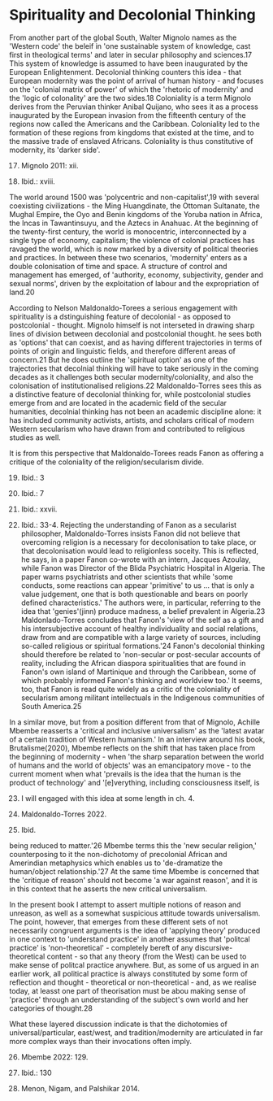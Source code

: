 # Spirituality and Decolonial Thinking

From another part of the global South, Walter Mignolo names as the 'Western code' the beleif in 'one sustainable system of knowledge, cast first in theological terms' and later in secular philosophy and sciences.17 This system of knowledge is assumed to have been inaugurated by the European Enlightenment. Decolonial thinking counters this idea - that European modernity was the point of arrival of human history - and focuses on the 'colonial matrix of power' of which the 'rhetoric of modernity' and the 'logic of colonality' are the two sides.18 Coloniality is a term Mignolo derives from the Peruvian thinker Anibal Quijano, who sees it as a process inaugurated by the European invasion from the fifteenth century of the regions now called the Americans and the Caribbean. Coloniality led to the formation of these regions from kingdoms that existed at the time, and to the massive trade of enslaved Africans. Coloniality is thus constitutive of modernity, its 'darker side'.

17. Mignolo 2011: xii.

18. Ibid.: xviii.


The world around 1500 was 'polycentric and non-capitalist',19 with several coexisting civilizations - the Ming Huangdinate, the Ottoman Sultanate, the Mughal Empire, the Oyo and Benin kingdoms of the Yoruba nation in Africa, the Incas in Tawantinsuyu, and the Aztecs in Anahuac. At the beginning of the twenty-first century, the world is monocentric, interconnected by a single type of economy, capitalism; the violence of colonial practices has ravaged the world, which is now marked by a diversity of political theories and practices. In between these two scenarios, 'modernity' enters as a double colonisation of time and space. A structure of control and management has emerged, of 'authority, economy, subjectivity, gender and sexual norms', driven by the exploitation of labour and the expropriation of land.20

According to Nelson Maldonaldo-Torees a serious engagement with spirituality is a dstinguishing feature of decolonial - as opposed to postcolonial - thought. Mignolo himself is not interseted in drawing sharp lines of division between decolonial and postcolonial thought. he sees both as 'options' that can coexist, and as having different trajectories in terms of points of origin and linguistic fields, and therefore different areas of concern.21 But he does outline the 'spiritual option' as one of the trajectories that decolnial thinking will have to take seriously in the coming decades as it challenges both secular modernity/coloniality, and also the colonisation of institutionalised religions.22 Maldonaldo-Torres sees this as a distinctive feature of decolonial thinking for, while postcolonial studies emerge from and are located in the academic field of the secular humanities, decolnial thinking has not been an academic discipline alone: it has included community activists, artists, and scholars critical of modern Western secularism who have drawn from and contributed to religious studies as well.

It is from this perspective that Maldonaldo-Torees reads Fanon as offering a critique of the coloniality of the religion/secularism divide.

19. Ibid.: 3

20. Ibid.: 7

21. Ibid.: xxvii.

22. Ibid.: 33-4. 
Rejecting the understanding of Fanon as a secularist philosopher, Maldonaldo-Torres insists Fanon did not believe that overcoming religion is a necessary for decolonisation to take place, or that decolonisation would lead to religionless soceity. This is reflected, he says, in a paper Fanon co-wrote with an intern, Jacques Azoulay, while Fanon was Director of the Blida Psychiatric Hospital in Algeria. The paper warns psychiatrists and other scientists that while 'some conducts, some reactions can appear 'primitive' to us ... that is only a value judgement, one that is both questionable and bears on poorly defined characteristics.' The authors were, in particular, referring to the idea that 'genies'(jinn) produce madness, a belief prevalent in Algeria.23 Maldonlado-Torres concludes that Fanon's 'view of the self as a gift and his intersubjective account of healthy individuality and social relations, draw from and are compatible with a large variety of sources, including so-called religious or spiritual formations.'24 Fanon's decolonial thinking should therefore be related to 'non-secular or post-secular accounts of reality, including the African diaspora spiritualities that are found in Fanon's own island of Martinique and through the Caribbean, some of which probably informed Fanon's thinking and worldview too.' It seems, too, that Fanon is read quite widely as a critic of the coloniality of secularism among militant intellectuals in the Indigenous communities of South America.25 

In a similar move, but from a position different from that of Mignolo, Achille Mbembe reasserts a 'critical and inclusive universalism' as the 'latest avatar of a certain tradition of Western humanism.' In an interview around his book, Brutalisme(2020), Mbembe reflects on the shift that has taken place from the beginning of modernity - when 'the sharp separation between the world of humans and the world of objects' was an emancipatory move - to the current moment when what 'prevails is the idea that the human is the product of technology' and '[e]verything, including consciousness itself, is

23. I will engaged with this idea at some length in ch. 4.

24. Maldonaldo-Torres 2022.

25. Ibid.


being reduced to matter.'26 Mbembe terms this the 'new secular religion,' counterposing to it the non-dichotomy of precolonial African and Amerindian metaphysics which enables us to 'de-dramatize the human/object relationship.'27 At the same time Mbembe is concerned that the 'critique of reason' should not become 'a war against reason', and it is in this context that he asserts the new critical universalism.

In the present book I attempt to assert multiple notions of reason and unreason, as well as a somewhat suspicious attitude towards universalism. The point, however, that emerges from these different sets of not necessarily congruent arguments is the idea of 'applying theory' produced in one context to 'understand practice' in another assumes that 'politcal practice' is 'non-theoretical' - completely bereft of any discursive-theoretical content - so that any theory (from the West) can be used to make sense of politcal practice anywhere. But, as some of us argued in an earlier work, all political practice is always constituted by some form of reflection and thought - theoretical or non-theoretical - and, as we realise today, at leasst one part of theorisation must be abou making sense of 'practice' through an understanding of the subject's own world and her categories of thought.28

What these layered discussion indicate is that the dichotomies of universal/particular, east/west, and tradition/modernity are articulated in far more complex ways than their invocations often imply.

26. Mbembe 2022: 129.

27. Ibid.: 130

28. Menon, Nigam, and Palshikar 2014.
